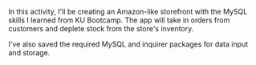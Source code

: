 In this activity, I'll be creating an Amazon-like storefront with the MySQL skills I learned from KU Bootcamp. The app will take in orders from customers and deplete stock from the store's inventory. 

I've also saved the required MySQL and inquirer packages for data input and storage.